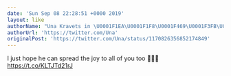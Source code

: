 ```yaml
---
date: 'Sun Sep 08 22:28:51 +0000 2019'
layout: like
authorName: "Una Kravets in \U0001F1EA\U0001F1F8\U0001F469\U0001F3FB‍\U0001F4BB"
authorUrl: 'https://twitter.com/Una'
originalPost: 'https://twitter.com/Una/status/1170826356852174849'
---
```

I just hope he can spread the joy to all of you too 🤗🐶💕 https://t.co/KLTJTd21rJ